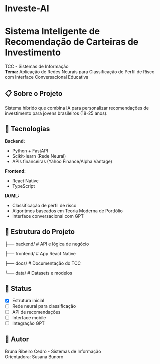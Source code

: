 # Investe-AI
# Sistema Inteligente de Recomendação de Carteiras de Investimento

TCC - Sistemas de Informação  
**Tema:** Aplicação de Redes Neurais para Classificação de Perfil de Risco com Interface Conversacional Educativa

## 📋 Sobre o Projeto

Sistema híbrido que combina IA para personalizar recomendações de investimento para jovens brasileiros (18-25 anos).

## 🚀 Tecnologias

**Backend:**
- Python + FastAPI
- Scikit-learn (Rede Neural)
- APIs financeiras (Yahoo Finance/Alpha Vantage)

**Frontend:**
- React Native
- TypeScript

**IA/ML:**
- Classificação de perfil de risco
- Algoritmos baseados em Teoria Moderna de Portfólio
- Interface conversacional com GPT

## 📂 Estrutura do Projeto
├── backend/          # API e lógica de negócio

├── frontend/         # App React Native

├── docs/            # Documentação do TCC

└── data/            # Datasets e modelos


## 🎯 Status

- [x] Estrutura inicial
- [ ] Rede neural para classificação
- [ ] API de recomendações
- [ ] Interface mobile
- [ ] Integração GPT

## 👤 Autor

Bruna Ribeiro Cedro - Sistemas de Informação  
Orientadora: Susana Bunoro
